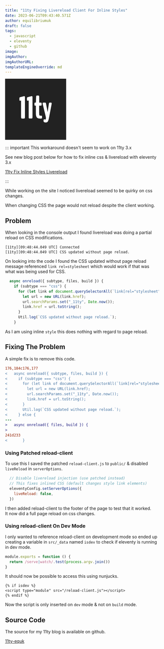 ```yaml
---
title: "11ty Fixing Livereload Client For Inline Styles"
date: 2023-06-21T09:43:40.571Z
author: equilibriumuk
draft: false
tags:
  - javascript
  - eleventy
  - github
image:
imgAuthor:
imgAuthorURL:
templateEngineOverride: md
---
```


![11ty logo](../_media/images/11ty-200.png)

::: important
This workaround doesn't seem to work on 11ty 3.x

See new blog post below for how to fix inline css & livereload with eleventy 3.x

<p><i class="fa-solid fa-link"></i> <a href="/2024/12/06/11ty-fix-inline-styles-livereload/" target="_blank" rel="noopener noreferrer">11ty Fix Inline Styles Livereload</a></p>
:::

While working on the site I noticed livereload seemed to be quirky on css changes.

When changing CSS the page would not reload despite the client working.

## Problem

When looking in the console output I found livereload was doing a partial reload on CSS modifications.

```
[11ty][09:48:44.049 UTC] Connected
[11ty][09:48:44.049 UTC] CSS updated without page reload.
```

On looking into the code I found the CSS updated without page reload message referenced `link rel=stylesheet` which would work if that was what was being used for CSS.

```js
  async onreload({ subtype, files, build }) {
    if (subtype === "css") {
      for (let link of document.querySelectorAll(`link[rel="stylesheet"]`)) {
        let url = new URL(link.href);
        url.searchParams.set("_11ty", Date.now());
        link.href = url.toString();
      }
      Util.log(`CSS updated without page reload.`);
    }
```

As I am using inline `style` this does nothing with regard to page reload.

## Fixing The Problem

A simple fix is to remove this code.

```diff
176,184c176,177
<   async onreload({ subtype, files, build }) {
<     if (subtype === "css") {
<       for (let link of document.querySelectorAll(`link[rel="stylesheet"]`)) {
<         let url = new URL(link.href);
<         url.searchParams.set("_11ty", Date.now());
<         link.href = url.toString();
<       }
<       Util.log(`CSS updated without page reload.`);
<     } else {
---
>   async onreload({ files, build }) {
>
241d233
<       }
```

### Using Patched reload-client

To use this I saved the patched `reload-client.js` to `public/` & disabled `liveReload` in `serverOptions`.

```js
  // Disable livereload injection (use patched instead)
  // This fixes inlined CSS (default changes style link elements)
  eleventyConfig.setServerOptions({
    liveReload: false,
  })
```

I then added reload-client to the footer of the page to test that it worked.<br />
It now did a full page reload on css changes.

### Using reload-client On Dev Mode

I only wanted to reference reload-client on development mode so ended up creating a variable in `src/_data` named `isdev` to check if eleventy is running in dev mode.

```js
module.exports = function () {
  return /serve|watch/.test(process.argv.join())
}
```

It should now be possible to access this using nunjucks.

```njk
{% if isdev %}
<script type="module" src="/reload-client.js"></script>
{% endif %}
```

Now the script is only inserted on `dev` mode & not on `build` mode.

## Source Code

The source for my 11ty blog is available on github.

<a class="github" href="https://github.com/equk/11ty-equk" aria-label="View on GitHub" target="_blank" rel="noopener noreferrer"><i class="fa-brands fa-github"></i> 11ty-equk</a>
